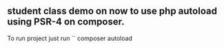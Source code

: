 ## student class demo on now to use php autoload using PSR-4 on composer.

To run project just run
``
composer autoload
```